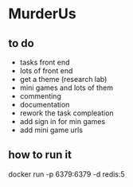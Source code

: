 # MurderUs

## to do
- tasks front end
- lots of front end
- get a theme (research lab)
- mini games and lots of them
- commenting
- documentation
- rework the task compleation
- add sign in for min games
- add mini game urls 

## how to run it
docker run -p 6379:6379 -d redis:5
